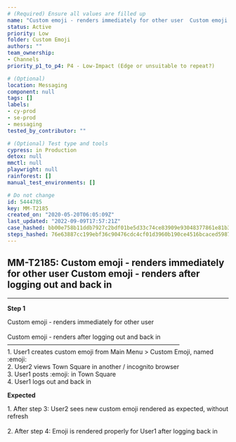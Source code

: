 ```yaml
---
# (Required) Ensure all values are filled up
name: "Custom emoji - renders immediately for other user  Custom emoji - renders after logging out and back in"
status: Active
priority: Low
folder: Custom Emoji
authors: ""
team_ownership: 
- Channels
priority_p1_to_p4: P4 - Low-Impact (Edge or unsuitable to repeat?)

# (Optional)
location: Messaging
component: null
tags: []
labels: 
- cy-prod
- se-prod
- messaging
tested_by_contributor: ""

# (Optional) Test type and tools
cypress: in Production
detox: null
mmctl: null
playwright: null
rainforest: []
manual_test_environments: []

# Do not change
id: 5444785
key: MM-T2185
created_on: "2020-05-20T06:05:09Z"
last_updated: "2022-09-09T17:57:21Z"
case_hashed: bb00e758b11ddb7927c2bdf01be5d33c74ce83909e93048377861e81b364a95b3ee40fe1dbce1ae07c4221b27ddad36a
steps_hashed: 76e63887cc199ebf36c90476cdc4cf01d3960b190ce4516bcaced5987fdc6fee0147813798757903413a01379dbfa8da
---
```


<!-- (Auto-generated) Based on frontmatter's "key" and "name" -->

## MM-T2185: Custom emoji - renders immediately for other user Custom emoji - renders after logging out and back in

---

**Step 1**

Custom emoji - renders immediately for other user\
\
Custom emoji - renders after logging out and back in\
————————————————————————————\
1\. User1 creates custom emoji from Main Menu > Custom Emoji, named :emoji:\
2\. User2 views Town Square in another / incognito browser\
3\. User1 posts :emoji: in Town Square\
4\. User1 logs out and back in

**Expected**

1\. After step 3: User2 sees new custom emoji rendered as expected, without refresh\
\
2\. After step 4: Emoji is rendered properly for User1 after logging back in

